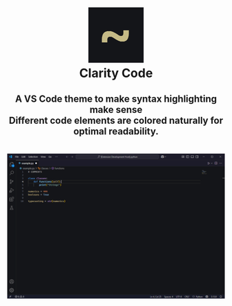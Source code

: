 <h1 align=center>
<img src ="https://github.com/paulsterdev/Clarity-Code/blob/main/images/icon.png?raw=true">
<br>
Clarity Code
</h1>

<h2 align = center>
A VS Code theme to make syntax highlighting make sense
<br>
Different code elements are colored naturally for optimal readability.
</h2>

<h1 align = center>
<img src ="https://github.com/paulsterdev/Clarity-Code/blob/main/images/showcase.png?raw=true">
</h1>